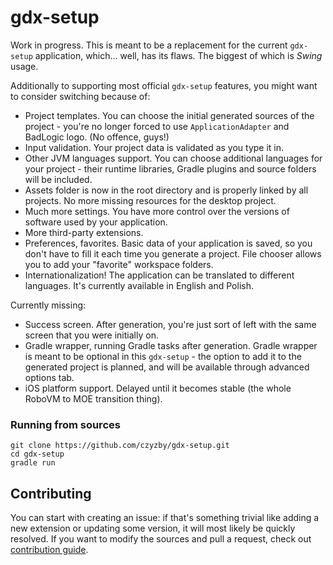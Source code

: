 # gdx-setup

Work in progress. This is meant to be a replacement for the current `gdx-setup` application, which... well, has its flaws. The biggest of which is *Swing* usage.

Additionally to supporting most official `gdx-setup` features, you might want to consider switching because of:
- Project templates. You can choose the initial generated sources of the project - you're no longer forced to use `ApplicationAdapter` and BadLogic logo. (No offence, guys!)
- Input validation. Your project data is validated as you type it in.
- Other JVM languages support. You can choose additional languages for your project - their runtime libraries, Gradle plugins and source folders will be included.
- Assets folder is now in the root directory and is properly linked by all projects. No more missing resources for the desktop project.
- Much more settings. You have more control over the versions of software used by your application.
- More third-party extensions.
- Preferences, favorites. Basic data of your application is saved, so you don't have to fill it each time you generate a project. File chooser allows you to add your "favorite" workspace folders.
- Internationalization! The application can be translated to different languages. It's currently available in English and Polish.

Currently missing:
- Success screen. After generation, you're just sort of left with the same screen that you were initially on.
- Gradle wrapper, running Gradle tasks after generation. Gradle wrapper is meant to be optional in this `gdx-setup` - the option to add it to the generated project is planned, and will be available through advanced options tab.
- iOS platform support. Delayed until it becomes stable (the whole RoboVM to MOE transition thing).

### Running from sources

```
git clone https://github.com/czyzby/gdx-setup.git
cd gdx-setup
gradle run
```

## Contributing

You can start with creating an issue: if that's something trivial like adding a new extension or updating some version, it will most likely be quickly resolved. If you want to modify the sources and pull a request, check out [contribution guide](CONTRIBUTING.md).
